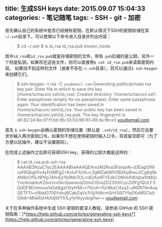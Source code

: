 title: 生成SSH keys
date: 2015.09.07 15:04:33
categories:
	- 笔记随笔
tags:
	- SSH
	- git
	- 加密
---
首先确认自己的系统中是否已经拥有密钥。在默认情况下SSH的密钥存储在其`~/.ssh`目录下。可以使用以下命令进入目录并列出内容：
> $ cd ~/.ssh
$ ls
id_rsa  id_rsa.pub  known_hosts

其中`id_rsa`和`id_rsa.pub`就是存储密钥的文件，带有`.pub`后缀的是公钥，另外一个则是私钥。如果存在这些文件，则可以直接用`$ cat id_rsa.pub`来读取密钥内容。
如果找不到这样的文件（或者不存在`~/.ssh`目录），则可以通过`$ ssh-keygen`来创建它们。
> $ ssh-keygen -t rsa -C `you@email.com`
Generating public/private rsa key pair.
Enter file in which to save the key (/home/schacon/.ssh/id_rsa):
Created directory '/home/schacon/.ssh'.
Enter passphrase (empty for no passphrase):
Enter same passphrase again:
Your identification has been saved in /home/schacon/.ssh/id_rsa.
Your public key has been saved in /home/schacon/.ssh/id_rsa.pub.
The key fingerprint is:
d0:82:24:8e:d7:f1:bb:9b:33:53:96:93:49:da:9b:e3 you@email.com

<!-- more -->

首先 `$ ssh-keygen`会确认密钥的存储位置（默认是` .ssh/id_rsa`），然后它会要求你输入两次密钥口令。如果你不想在使用密钥时输入口令，将其留空即可（为了方便以后操作，建议不设置密码）。

在完成上述操作之后即可获得SSH key，获得的公钥大概是这样的：
> $ cat id_rsa.pub
ssh-rsa AAAAB3NzaC1yc2EAAAABIwAAAQEAmzM2RosSFanpxK+d3Eagt3Wicef9QbgH1x4yH3MFg2+6vIuFXchl+L3gMZabWH3BzKpBwoJICg8q9k4N8nOf5LNPtIp74hnEj/1b9Nh7OLrri82Ao6FYEdkC0NVsfhKlqha10MQrYxctimabtuKZdoUvv0knSawwvql2mvCIDra2D2350ICycZi0Fg1QULF3QdDF8Emtnvso1a5a9jgzf3tyHX6+r7lGnA+Ifzr8bxC4sqZ+aN0R7dn4uqQETF7l+n16dd370Efvbvj8CabZqVs7r5j/fdltcmSrH3i97Yfq0XsM0CIxltOIb8+MhkRzHAXdjWY51LyfyHtyysbgHw== you@email.com

关于在多种操作系统中生成 SSH 密钥的更深入教程，请参阅 GitHub 的 SSH 密钥指南：[*https://help.github.com/articles/generating-ssh-keys*](https://help.github.com/articles/generating-ssh-keys)